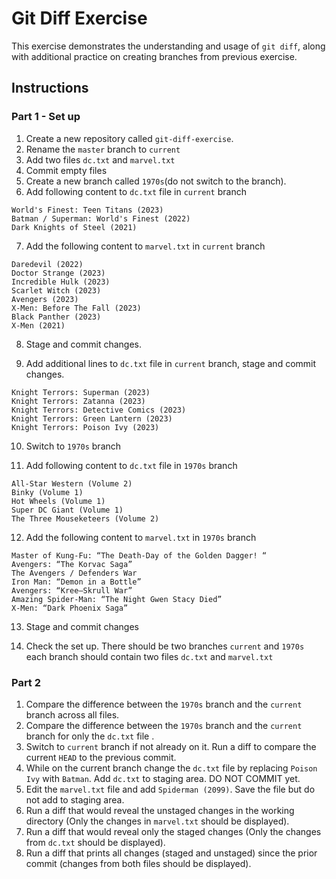 # Git Diff Exercise

This exercise demonstrates the understanding and usage of `git diff`, along with additional practice on creating branches from previous exercise.

## Instructions

### Part 1 - Set up

1. Create a new repository called `git-diff-exercise`.
2. Rename the `master` branch to `current`
3. Add two files `dc.txt` and `marvel.txt`
4. Commit empty files
5. Create a new branch called `1970s`(do not switch to the branch).
6. Add following content to `dc.txt` file in `current` branch

```
World's Finest: Teen Titans (2023)
Batman / Superman: World's Finest (2022)
Dark Knights of Steel (2021)

```

7. Add the following content to `marvel.txt` in `current` branch

```
Daredevil (2022)
Doctor Strange (2023)
Incredible Hulk (2023)
Scarlet Witch (2023)
Avengers (2023)
X-Men: Before The Fall (2023)
Black Panther (2023)
X-Men (2021)
```

8. Stage and commit changes.

9. Add additional lines to `dc.txt` file in `current` branch, stage and commit changes.

```
Knight Terrors: Superman (2023)
Knight Terrors: Zatanna (2023)
Knight Terrors: Detective Comics (2023)
Knight Terrors: Green Lantern (2023)
Knight Terrors: Poison Ivy (2023)
```

10. Switch to `1970s` branch

11. Add following content to `dc.txt` file in `1970s` branch

```
All-Star Western (Volume 2)
Binky (Volume 1)
Hot Wheels (Volume 1)
Super DC Giant (Volume 1)
The Three Mouseketeers (Volume 2)
```

12. Add the following content to `marvel.txt` in `1970s` branch

```
Master of Kung-Fu: “The Death-Day of the Golden Dagger! “
Avengers: “The Korvac Saga”
The Avengers / Defenders War
Iron Man: “Demon in a Bottle”
Avengers: “Kree–Skrull War”
Amazing Spider-Man: “The Night Gwen Stacy Died”
X-Men: “Dark Phoenix Saga”
```

13. Stage and commit changes

14. Check the set up. There should be two branches `current` and `1970s` each branch should contain two files `dc.txt` and `marvel.txt`

### Part 2

1. Compare the difference between the `1970s` branch and the `current` branch across all files.
2. Compare the difference between the `1970s` branch and the `current` branch for only the `dc.txt` file .
3. Switch to `current` branch if not already on it. Run a diff to compare the current `HEAD` to the previous commit.
4. While on the current branch change the `dc.txt` file by replacing `Poison Ivy` with `Batman`. Add `dc.txt` to staging area. DO NOT COMMIT yet.
5. Edit the `marvel.txt` file and add `Spiderman (2099)`. Save the file but do not add to staging area.
6. Run a diff that would reveal the unstaged changes in the working directory (Only the changes in `marvel.txt` should be displayed).
7. Run a diff that would reveal only the staged changes (Only the changes from `dc.txt` should be displayed).
8. Run a diff that prints all changes (staged and unstaged) since the prior commit (changes from both files should be displayed).
